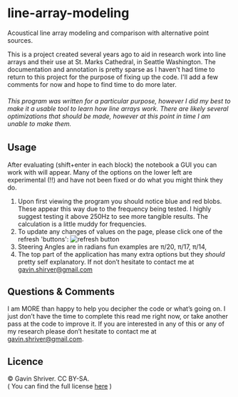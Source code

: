 line-array-modeling
===================

Acoustical line array modeling and comparison with alternative point sources.

This is a project created several years ago to aid in research work into line arrays and their use at St. Marks Cathedral, in Seattle Washington. The documentation and annotation is pretty sparse as I haven't had time to return to this project for the purpose of fixing up the code. I'll add a few comments for now and hope to find time to do more later.

###### This program was written for a particular purpose, however I did my best to make it a usable tool to learn how line arrays work. There are likely several optimizations that should be made, however at this point in time I am unable to make them.

Usage
---------
After evaluating (shift+enter in each block) the notebook a GUI you can work with will appear. Many of the options on the lower left are experimental (!!) and have not been fixed or do what you might think they do. 

1. Upon first viewing the program you should notice blue and red blobs. These appear this way due to the frequency being tested. I highly suggest testing it above 250Hz to see more tangible results. The calculation is a little muddy for frequencies. 
2. To update any changes of values on the page, please click one of the refresh 'buttons':
![refresh button](refresh.jpg)
3. Steering Angles are in radians fun examples are π/20, π/17, π/14, 
4. The top part of the application has many extra options but they <i> should </i>  pretty self explanatory.  If not don’t hesitate to contact me at gavin.shirver@gmail.com

Questions & Comments
-------------
I am MORE than happy to help you decipher the code or what’s going on. I just don’t have the time to complete this read me right now, or take another pass at the code to improve it. If you are interested in any of this or any of my research please don’t hesitate to contact me at gavin.shriver@gmail.com.

Licence
-------------
© Gavin Shriver. CC BY-SA.   
( You can find the full license [here](http://creativecommons.org/licenses/by-sa/4.0/legalcode) )

